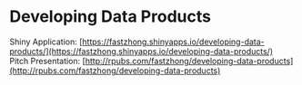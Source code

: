 Developing Data Products 
======================

Shiny Application:  [https://fastzhong.shinyapps.io/developing-data-products/](https://fastzhong.shinyapps.io/developing-data-products/)  
Pitch Presentation: [http://rpubs.com/fastzhong/developing-data-products](http://rpubs.com/fastzhong/developing-data-products)
